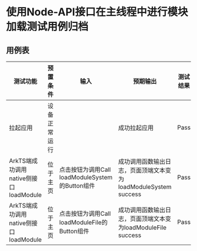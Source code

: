 #  使用Node-API接口在主线程中进行模块加载测试用例归档

## 用例表

| 测试功能                                 | 预置条件     | 输入                                            | 预期输出                                                     | 测试结果 |
| ---------------------------------------- | ------------ | ----------------------------------------------- | ------------------------------------------------------------ | -------- |
| 拉起应用                                 | 设备正常运行 |                                                 | 成功拉起应用                                                 | Pass     |
| ArkTS端成功调用native侧接口   loadModule | 位于主页     | 点击按钮为调用Call loadModuleSystem的Button组件 | 成功调用函数输出日志，页面顶端文本变为loadModuleSystem success | Pass     |
| ArkTS端成功调用native侧接口   loadModule | 位于主页     | 点击按钮为调用Call loadModuleFile的Button组件   | 成功调用函数输出日志，页面顶端文本变为loadModuleFile success | Pass     |